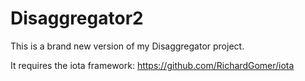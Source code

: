 # Disaggregator2

This is a brand new version of my Disaggregator project.

It requires the iota framework: https://github.com/RichardGomer/iota
